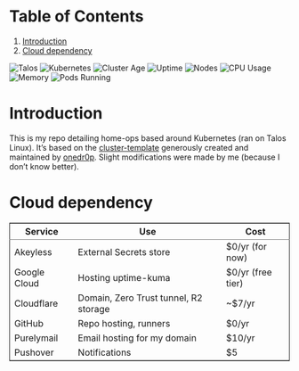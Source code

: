 
# Table of Contents

1.  [Introduction](#org56a5c31)
2.  [Cloud dependency](#org689b93f)

![Talos](https://kromgo.franta.us/talos_version?format=badge)
![Kubernetes](https://kromgo.franta.us/kubernetes_version?format=badge)
![Cluster Age](https://kromgo.franta.us/cluster_age_days?format=badge)
![Uptime](https://kromgo.franta.us/cluster_uptime_days?format=badge)
![Nodes](https://kromgo.franta.us/cluster_node_count?format=badge)
![CPU Usage](https://kromgo.franta.us/cluster_cpu_usage?format=badge)
![Memory](https://kromgo.franta.us/cluster_memory_usage?format=badge)
![Pods Running](https://kromgo.franta.us/cluster_pod_count?format=badge)
<!-- ![Power](https://kromgo.franta.us/cluster_power_usage?format=badge) -->


<a id="org56a5c31"></a>

# Introduction

This is my repo detailing home-ops based around Kubernetes (ran on Talos Linux).
It&rsquo;s based on the [cluster-template](https://github.com/onedr0p/cluster-template) generously created and maintained by [onedr0p](https://github.com/onedr0p). Slight modifications were made by me (because I don&rsquo;t know better).


<a id="org689b93f"></a>

# Cloud dependency

<table border="2" cellspacing="0" cellpadding="6" rules="groups" frame="hsides">


<colgroup>
<col  class="org-left" />

<col  class="org-left" />

<col  class="org-left" />
</colgroup>
<thead>
<tr>
<th scope="col" class="org-left">Service</th>
<th scope="col" class="org-left">Use</th>
<th scope="col" class="org-left">Cost</th>
</tr>
</thead>
<tbody>
<tr>
<td class="org-left">Akeyless</td>
<td class="org-left">External Secrets store</td>
<td class="org-left">$0/yr (for now)</td>
</tr>

<tr>
<td class="org-left">Google Cloud</td>
<td class="org-left">Hosting uptime-kuma</td>
<td class="org-left">$0/yr (free tier)</td>
</tr>

<tr>
<td class="org-left">Cloudflare</td>
<td class="org-left">Domain, Zero Trust tunnel, R2 storage</td>
<td class="org-left">~$7/yr</td>
</tr>

<tr>
<td class="org-left">GitHub</td>
<td class="org-left">Repo hosting, runners</td>
<td class="org-left">$0/yr</td>
</tr>

<tr>
<td class="org-left">Purelymail</td>
<td class="org-left">Email hosting for my domain</td>
<td class="org-left">$10/yr</td>
</tr>

<tr>
<td class="org-left">Pushover</td>
<td class="org-left">Notifications</td>
<td class="org-left">$5</td>
</tr>
</tbody>
</table>

